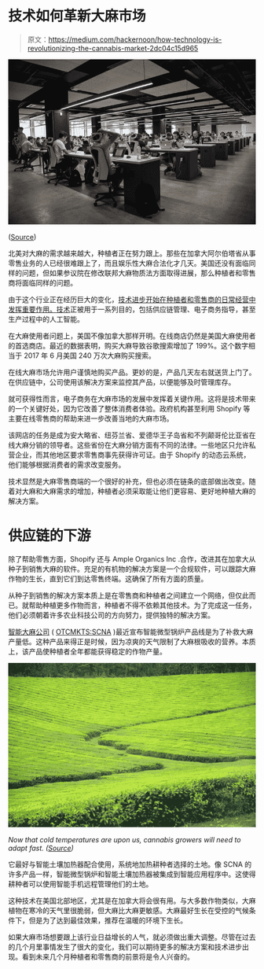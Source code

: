 # 技术如何革新大麻市场

> 原文：<https://medium.com/hackernoon/how-technology-is-revolutionizing-the-cannabis-market-2dc04c15d965>

![](img/3916cdbe4c841a9701b66514d236be01.png)

([Source](https://unsplash.com/photos/QBpZGqEMsKg))

北美对大麻的需求越来越大，种植者正在努力跟上。那些在加拿大阿尔伯塔省从事零售业务的人已经很难跟上了，而且娱乐性大麻合法化才几天。美国还没有面临同样的问题，但如果参议院在修改联邦大麻物质法方面取得进展，那么种植者和零售商将面临同样的问题。

由于这个行业正在经历巨大的变化，[技术进步开始在种植者和零售商的日常经营中发挥重要作用。](https://www.itbusiness.ca/news/technology-companies-play-key-role-in-new-cannabis-industry/105958)[技术](https://hackernoon.com/tagged/technology)正被用于一系列目的，包括供应链管理、电子商务指导，甚至生产过程中的人工智能。

在大麻使用者问题上，美国不像加拿大那样开明。在线商店仍然是美国大麻使用者的首选商店。最近的数据表明，购买大麻导致谷歌搜索增加了 199%。这个数字相当于 2017 年 6 月美国 240 万次大麻购买搜索。

在线大麻市场允许用户谨慎地购买产品。更妙的是，产品几天左右就送货上门了。在供应链中，公司使用该解决方案来监控其产品，以便能够及时管理库存。

就可获得性而言，电子商务在大麻市场的发展中发挥着关键作用。这将是技术带来的一个关键好处，因为它改善了整体消费者体验。政府机构甚至利用 Shopify 等主要在线零售商的帮助来进一步改善当地的大麻市场。

该网店的任务是成为安大略省、纽芬兰省、爱德华王子岛省和不列颠哥伦比亚省在线大麻分销的领导者。这些省份在大麻分销方面有不同的法律。一些地区只允许私营企业，而其他地区要求零售商事先获得许可证。由于 Shopify 的动态云系统，他们能够根据消费者的需求改变服务。

技术显然是大麻零售商端的一个很好的补充，但也必须在链条的底部做出改变。随着对大麻和大麻需求的增加，种植者必须采取能让他们更容易、更好地种植大麻的解决方案。

# **供应链的下游**

除了帮助零售方面，Shopify 还与 Ample Organics Inc .合作，改进其在加拿大从种子到销售大麻的软件。充足的有机物的解决方案是一个合规软件，可以跟踪大麻作物的生长，直到它们到达零售终端。这确保了所有方面的质量。

从种子到销售的解决方案本质上是在零售商和种植者之间建立一个网络，但仅此而已。就帮助种植更多作物而言，种植者不得不依赖其他技术。为了完成这一任务，他们必须朝着许多农业科技公司的方向努力，提供独特的解决方案。

[智能大麻公司](https://smartcannabis.com/) ( [OTCMKTS:SCNA](https://finance.yahoo.com/quote/SCNA?p=SCNA&.tsrc=fin-srch) )最近宣布智能微型锅炉产品线是为了补救大麻产量低。这种产品来得正是时候，因为凉爽的天气限制了大麻根吸收的营养。本质上，该产品使种植者全年都能获得稳定的作物产量。

![](img/523e1c5e09c3fe1f44ccef1357cb239a.png)

*Now that cold temperatures are upon us, cannabis growers will need to adapt fast. (*[*Source*](https://unsplash.com/photos/tXX8psH_RVM)*)*

它最好与智能土壤加热器配合使用，系统地加热耕种者选择的土地。像 SCNA 的许多产品一样，智能微型锅炉和智能土壤加热器被集成到智能应用程序中。这使得耕种者可以使用智能手机远程管理他们的土地。

这种技术在美国北部地区，尤其是在加拿大将会很有用。与大多数作物类似，大麻植物在寒冷的天气里很脆弱，但大麻比大麻更敏感。大麻最好生长在受控的气候条件下，但是为了达到最佳效果，推荐在温暖的环境下生长。

如果大麻市场想要跟上该行业日益增长的人气，就必须做出重大调整。尽管在过去的几个月里事情发生了很大的变化，我们可以期待更多的解决方案和技术进步出现。看到未来几个月种植者和零售商的前景将是令人兴奋的。